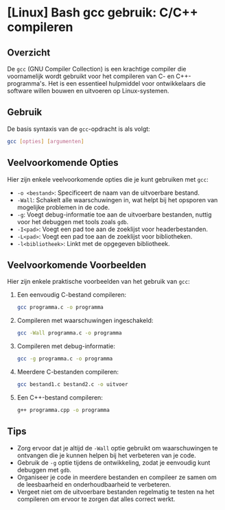 # [Linux] Bash gcc gebruik: C/C++ compileren

## Overzicht
De `gcc` (GNU Compiler Collection) is een krachtige compiler die voornamelijk wordt gebruikt voor het compileren van C- en C++-programma's. Het is een essentieel hulpmiddel voor ontwikkelaars die software willen bouwen en uitvoeren op Linux-systemen.

## Gebruik
De basis syntaxis van de `gcc`-opdracht is als volgt:

```bash
gcc [opties] [argumenten]
```

## Veelvoorkomende Opties
Hier zijn enkele veelvoorkomende opties die je kunt gebruiken met `gcc`:

- `-o <bestand>`: Specificeert de naam van de uitvoerbare bestand.
- `-Wall`: Schakelt alle waarschuwingen in, wat helpt bij het opsporen van mogelijke problemen in de code.
- `-g`: Voegt debug-informatie toe aan de uitvoerbare bestanden, nuttig voor het debuggen met tools zoals `gdb`.
- `-I<pad>`: Voegt een pad toe aan de zoeklijst voor headerbestanden.
- `-L<pad>`: Voegt een pad toe aan de zoeklijst voor bibliotheken.
- `-l<bibliotheek>`: Linkt met de opgegeven bibliotheek.

## Veelvoorkomende Voorbeelden
Hier zijn enkele praktische voorbeelden van het gebruik van `gcc`:

1. Een eenvoudig C-bestand compileren:
   ```bash
   gcc programma.c -o programma
   ```

2. Compileren met waarschuwingen ingeschakeld:
   ```bash
   gcc -Wall programma.c -o programma
   ```

3. Compileren met debug-informatie:
   ```bash
   gcc -g programma.c -o programma
   ```

4. Meerdere C-bestanden compileren:
   ```bash
   gcc bestand1.c bestand2.c -o uitvoer
   ```

5. Een C++-bestand compileren:
   ```bash
   g++ programma.cpp -o programma
   ```

## Tips
- Zorg ervoor dat je altijd de `-Wall` optie gebruikt om waarschuwingen te ontvangen die je kunnen helpen bij het verbeteren van je code.
- Gebruik de `-g` optie tijdens de ontwikkeling, zodat je eenvoudig kunt debuggen met `gdb`.
- Organiseer je code in meerdere bestanden en compileer ze samen om de leesbaarheid en onderhoudbaarheid te verbeteren.
- Vergeet niet om de uitvoerbare bestanden regelmatig te testen na het compileren om ervoor te zorgen dat alles correct werkt.